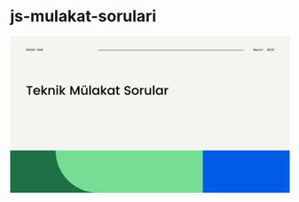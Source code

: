 # js-mulakat-sorulari

![change background](https://github.com/damlaervakasal/js-mulakat-sorulari/blob/main/jpg/1.jpg)
